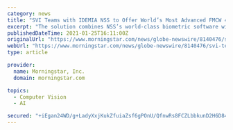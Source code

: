 ```yaml
---
category: news
title: "SVI Teams with IDEMIA NSS to Offer World’s Most Advanced FMCW 4D LiDAR Biometric Recognition Solution"
excerpt: "The solution combines NSS’s world-class biometric software with SVI’s superior 4D FMCW LiDAR system technology. FMCW LiDAR, which is short for “frequency-modulated continuous wave light detection and ranging,"
publishedDateTime: 2021-01-25T16:11:00Z
originalUrl: "https://www.morningstar.com/news/globe-newswire/8140476/svi-teams-with-idemia-nss-to-offer-worlds-most-advanced-fmcw-4d-lidar-biometric-recognition-solution"
webUrl: "https://www.morningstar.com/news/globe-newswire/8140476/svi-teams-with-idemia-nss-to-offer-worlds-most-advanced-fmcw-4d-lidar-biometric-recognition-solution"
type: article

provider:
  name: Morningstar, Inc.
  domain: morningstar.com

topics:
  - Computer Vision
  - AI

secured: "+iEgan24WD/g+LadyXxjKukZfuiaZsf6gPOnU/QfnwRs8FCZLbbkunD2H6D8423i1oemMg+8lZv6/u0RuAoosEK7a7AVp3nsO1KStn7n9eAyKt9G6M1GrEVhgGLYMGBJvIodYi0ROKK3eDeJRR9z2cQ9KOzXALnFoCH2GxRndlXFWjqUoSLR7meB8Zu9dGyLlp2fNnFHvCqu6YcS+2NSnvyaNignmWHT4yHHUJwWKKisT1XjPSInVmMKw6fb8kcZtBSbxjU3uJT4f59OuiZPxdaacIM5cLBx+fz385mzUWLexVsO3yT7r54mIN+Umk7dAdtRV5rwavCMGoJ7mq54J7TGZgFFNd6J0w/D2UKkxC4=;+3C5v0V34DECkJ3z0rlYLQ=="
---
```


